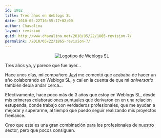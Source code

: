 ```yaml
---
id: 1902
title: Tres años en Weblogs SL
date: 2010-05-22T16:55:17+02:00
author: Chavalina
layout: revision
guid: http://www.chavalina.net/2010/05/22/1865-revision-7/
permalink: /2010/05/22/1865-revision-7/
---
```

<p style="text-align: center;">
  <img class="aligncenter size-full wp-image-1899" title="Weblogs SL" src="/imagenes/2010/05/weblogssl.jpg" alt="Logotipo de Weblogs SL" srcset="http://www.chavalina.net/imagenes/2010/05/weblogssl.jpg 427w, http://www.chavalina.net/imagenes/2010/05/weblogssl-300x86.jpg 300w" sizes="(max-width: 427px) 100vw, 427px" />
</p>

<p style="text-align: left;">
  Tres años ya, y parece que fue ayer&#8230;
</p>

<p style="text-align: left;">
  Hace unos días, mi compañero <a href="http://aurea.es/" target="_blank">Javi</a> me comentó que acababa de hacer un año colaborando en Weblogs SL, y caí en la cuenta de que mi <em>aniversario</em> también debía andar cerca&#8230;
</p>

<p style="text-align: left;">
  Efectivamente, hace poco más de 3 años que estoy en Weblogs SL, desde mis primeras colaboraciones puntuales que derivaron en en una relación estupenda, donde trabajo con verdaderos profesionales, que me ayudan a mejorar y superarme, al tiempo que puedo seguir realizando mis proyectos freelance.
</p>

<p style="text-align: left;">
  Creo que esta es una gran combinación para los profesionales de nuestro sector, pero que pocos consiguen.
</p>